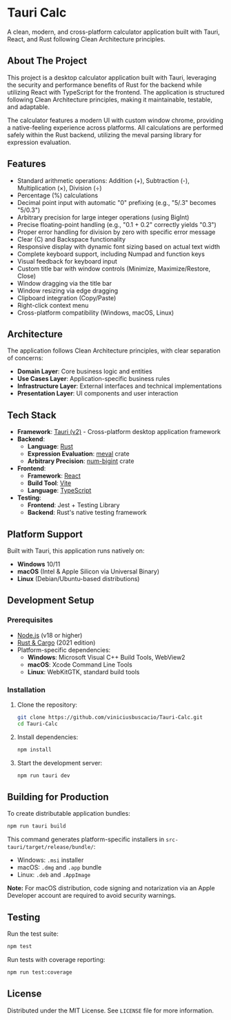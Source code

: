 # Tauri Calc

A clean, modern, and cross-platform calculator application built with Tauri, React, and Rust following Clean Architecture principles.


## About The Project

This project is a desktop calculator application built with Tauri, leveraging the security and performance benefits of Rust for the backend while utilizing React with TypeScript for the frontend. The application is structured following Clean Architecture principles, making it maintainable, testable, and adaptable.

The calculator features a modern UI with custom window chrome, providing a native-feeling experience across platforms. All calculations are performed safely within the Rust backend, utilizing the meval parsing library for expression evaluation.

## Features

* Standard arithmetic operations: Addition (+), Subtraction (-), Multiplication (×), Division (÷)
* Percentage (%) calculations
* Decimal point input with automatic "0" prefixing (e.g., "5/.3" becomes "5/0.3")
* Arbitrary precision for large integer operations (using BigInt)
* Precise floating-point handling (e.g., "0.1 + 0.2" correctly yields "0.3")
* Proper error handling for division by zero with specific error message
* Clear (C) and Backspace functionality
* Responsive display with dynamic font sizing based on actual text width
* Complete keyboard support, including Numpad and function keys
* Visual feedback for keyboard input
* Custom title bar with window controls (Minimize, Maximize/Restore, Close)
* Window dragging via the title bar
* Window resizing via edge dragging
* Clipboard integration (Copy/Paste)
* Right-click context menu
* Cross-platform compatibility (Windows, macOS, Linux)

## Architecture

The application follows Clean Architecture principles, with clear separation of concerns:

* **Domain Layer**: Core business logic and entities
* **Use Cases Layer**: Application-specific business rules
* **Infrastructure Layer**: External interfaces and technical implementations
* **Presentation Layer**: UI components and user interaction

## Tech Stack

* **Framework**: [Tauri (v2)](https://tauri.app/) - Cross-platform desktop application framework
* **Backend**:
  * **Language**: [Rust](https://www.rust-lang.org/)
  * **Expression Evaluation**: [meval](https://crates.io/crates/meval) crate
  * **Arbitrary Precision**: [num-bigint](https://crates.io/crates/num-bigint) crate
* **Frontend**:
  * **Framework**: [React](https://reactjs.org/)
  * **Build Tool**: [Vite](https://vitejs.dev/)
  * **Language**: [TypeScript](https://www.typescriptlang.org/)
* **Testing**:
  * **Frontend**: Jest + Testing Library
  * **Backend**: Rust's native testing framework

## Platform Support

Built with Tauri, this application runs natively on:

* **Windows** 10/11
* **macOS** (Intel & Apple Silicon via Universal Binary)
* **Linux** (Debian/Ubuntu-based distributions)

## Development Setup

### Prerequisites

* [Node.js](https://nodejs.org/) (v18 or higher)
* [Rust & Cargo](https://www.rust-lang.org/tools/install) (2021 edition)
* Platform-specific dependencies:
  * **Windows**: Microsoft Visual C++ Build Tools, WebView2
  * **macOS**: Xcode Command Line Tools
  * **Linux**: WebKitGTK, standard build tools

### Installation

1. Clone the repository:
   ```bash
   git clone https://github.com/viniciusbuscacio/Tauri-Calc.git
   cd Tauri-Calc
   ```

2. Install dependencies:
   ```bash
   npm install
   ```

3. Start the development server:
   ```bash
   npm run tauri dev
   ```

## Building for Production

To create distributable application bundles:

```bash
npm run tauri build
```

This command generates platform-specific installers in `src-tauri/target/release/bundle/`:
* Windows: `.msi` installer
* macOS: `.dmg` and `.app` bundle
* Linux: `.deb` and `.AppImage`

**Note:** For macOS distribution, code signing and notarization via an Apple Developer account are required to avoid security warnings.

## Testing

Run the test suite:

```bash
npm test
```

Run tests with coverage reporting:

```bash
npm run test:coverage
```

## License

Distributed under the MIT License. See `LICENSE` file for more information.

